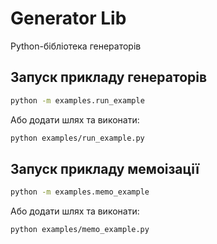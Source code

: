 # Generator Lib

Python-бібліотека генераторів

## Запуск прикладу генераторів

```bash
python -m examples.run_example
```
Або додати шлях та виконати:
```bash
python examples/run_example.py
```

## Запуск прикладу мемоізації

```bash
python -m examples.memo_example
```
Або додати шлях та виконати:
```bash
python examples/memo_example.py
```